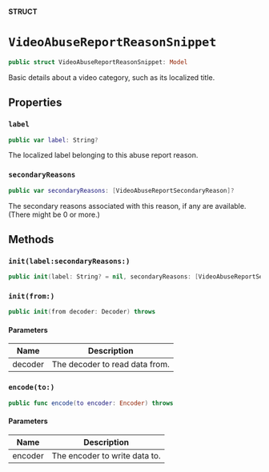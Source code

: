 **STRUCT**

# `VideoAbuseReportReasonSnippet`

```swift
public struct VideoAbuseReportReasonSnippet: Model
```

Basic details about a video category, such as its localized title.

## Properties
### `label`

```swift
public var label: String?
```

The localized label belonging to this abuse report reason.

### `secondaryReasons`

```swift
public var secondaryReasons: [VideoAbuseReportSecondaryReason]?
```

The secondary reasons associated with this reason, if any are available. (There might be 0 or more.)

## Methods
### `init(label:secondaryReasons:)`

```swift
public init(label: String? = nil, secondaryReasons: [VideoAbuseReportSecondaryReason]? = nil)
```

### `init(from:)`

```swift
public init(from decoder: Decoder) throws
```

#### Parameters

| Name | Description |
| ---- | ----------- |
| decoder | The decoder to read data from. |

### `encode(to:)`

```swift
public func encode(to encoder: Encoder) throws
```

#### Parameters

| Name | Description |
| ---- | ----------- |
| encoder | The encoder to write data to. |